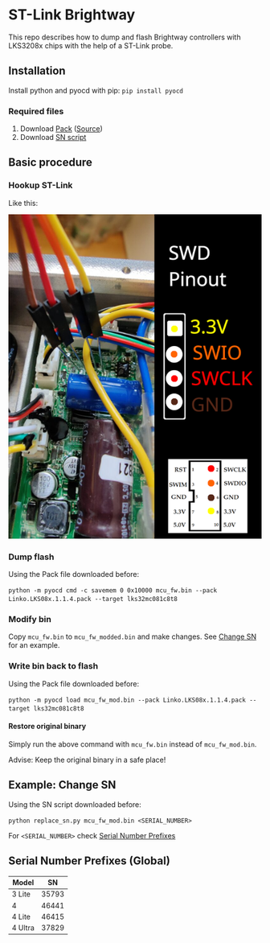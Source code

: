 # ST-Link Brightway
This repo describes how to dump and flash Brightway controllers with LKS3208x chips with the help of a ST-Link probe.

## Installation
Install python and pyocd with pip: `pip install pyocd`

### Required files
1. Download [Pack](Linko.LKS08x.1.1.4.pack) ([Source](https://www.lksmcu.com/static/upload/file/20230113/Linko.LKS08x_v1.14.zip))
1. Download [SN script](replace_sn.py)

## Basic procedure

### Hookup ST-Link
Like this:

![image](swd_pinout.png)

### Dump flash
Using the Pack file downloaded before:

`python -m pyocd cmd -c savemem 0 0x10000 mcu_fw.bin --pack Linko.LKS08x.1.1.4.pack --target lks32mc081c8t8`

### Modify bin
Copy `mcu_fw.bin` to `mcu_fw_modded.bin` and make changes. See [Change SN](#change-sn) for an example.

### Write bin back to flash
Using the Pack file downloaded before:

`python -m pyocd load mcu_fw_mod.bin --pack Linko.LKS08x.1.1.4.pack --target lks32mc081c8t8`

#### Restore original binary
Simply run the above command with `mcu_fw.bin` instead of `mcu_fw_mod.bin`.

Advise: Keep the original binary in a safe place!


## Example: Change SN
Using the SN script downloaded before:

`python replace_sn.py mcu_fw_mod.bin <SERIAL_NUMBER>`

For `<SERIAL_NUMBER>` check [Serial Number Prefixes](#serial-number-prefixes)

## Serial Number Prefixes (Global)
| Model | SN |
| --- | --- |
| 3 Lite | 35793 |
| 4 | 46441 |
| 4 Lite | 46415 |
| 4 Ultra | 37829 |
